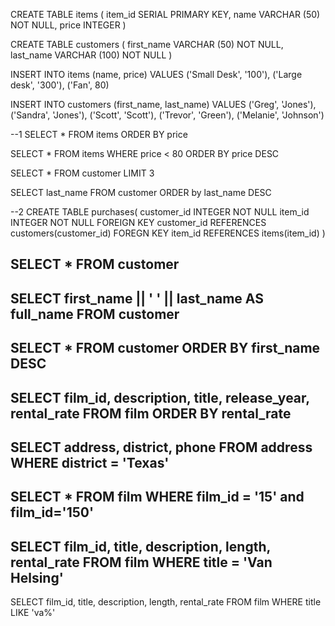 CREATE TABLE items (
item_id SERIAL PRIMARY KEY,
name VARCHAR (50) NOT NULL,
price INTEGER 
)

CREATE TABLE customers (
 first_name VARCHAR (50) NOT NULL,
 last_name VARCHAR (100) NOT NULL
)

INSERT INTO items (name, price)
VALUES ('Small Desk', '100'),
		('Large desk', '300'),
		('Fan', 80)

INSERT INTO customers (first_name, last_name)
VALUES ('Greg', 'Jones'),
		('Sandra', 'Jones'),
		('Scott', 'Scott'),
		('Trevor', 'Green'),
		('Melanie', 'Johnson')

--1
SELECT *
FROM items
ORDER BY price

SELECT *
FROM items
WHERE price < 80
ORDER BY price DESC

SELECT *
FROM customer
LIMIT 3

SELECT last_name
FROM customer
ORDER by last_name DESC

--2
CREATE TABLE purchases(
customer_id INTEGER NOT NULL
item_id INTEGER NOT NULL
FOREIGN KEY customer_id REFERENCES customers(customer_id)
FOREGN KEY item_id REFERENCES items(item_id)
)


SELECT *
FROM customer
-- 
SELECT   first_name || ' ' || last_name AS full_name
FROM customer
-- 
SELECT *
FROM customer
ORDER BY first_name DESC
-- 
SELECT film_id, description, title, release_year, rental_rate 
FROM film
ORDER BY rental_rate 
-- 
SELECT address, district, phone
FROM address
WHERE district = 'Texas'
-- 
SELECT *
FROM film
WHERE film_id = '15' and film_id='150'
-- 
SELECT film_id, title, description, length, rental_rate
FROM film
WHERE title = 'Van Helsing'
-- 
SELECT film_id, title, description, length, rental_rate
FROM film
WHERE title LIKE 'va%'
